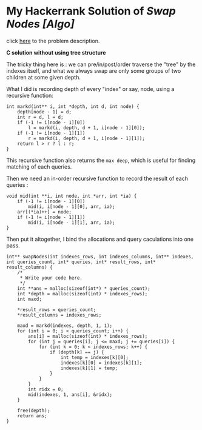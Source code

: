 # My Hackerrank Solution of *Swap Nodes [Algo]*

click [here](https://www.hackerrank.com/challenges/swap-nodes-algo/problem) to the problem description.

**C solution without using tree structure**

The tricky thing here is : we can pre/in/post/order traverse the "tree" by the indexes itself, and what we always swap are only some groups of two children at some given depth.

What I did is recording depth of every "index" or say, node, using a recursive function:

```
int markd(int** i, int *depth, int d, int node) {
    depth[node - 1] = d;
    int r = d, l = d;
    if (-1 != i[node - 1][0])
        l = markd(i, depth, d + 1, i[node - 1][0]);
    if (-1 != i[node - 1][1])
        r = markd(i, depth, d + 1, i[node - 1][1]);
    return l > r ? l : r;
}
```
This recursive function also returns the `max deep`, which is useful for finding matching of each queries.


Then we need an in-order recursive function to record the result of each queries :
```
void mid(int **i, int node, int *arr, int *ia) {
    if (-1 != i[node - 1][0])
        mid(i, i[node - 1][0], arr, ia);
    arr[(*ia)++] = node;
    if (-1 != i[node - 1][1])
        mid(i, i[node - 1][1], arr, ia);
}
```

Then put it altogether, I bind the allocations and query caculations into one pass.

```
int** swapNodes(int indexes_rows, int indexes_columns, int** indexes, int queries_count, int* queries, int* result_rows, int* result_columns) {
    /*
     * Write your code here.
     */
    int **ans = malloc(sizeof(int*) * queries_count);
    int *depth = malloc(sizeof(int) * indexes_rows);
    int maxd;

    *result_rows = queries_count;
    *result_columns = indexes_rows;

    maxd = markd(indexes, depth, 1, 1);
    for (int i = 0; i < queries_count; i++) {
        ans[i] = malloc(sizeof(int) * indexes_rows);
        for (int j = queries[i]; j <= maxd; j += queries[i]) {
            for (int k = 0; k < indexes_rows; k++) {
                if (depth[k] == j) {
                    int temp = indexes[k][0];
                    indexes[k][0] = indexes[k][1];
                    indexes[k][1] = temp;
                }
            }
        }
        int ridx = 0;
        mid(indexes, 1, ans[i], &ridx);
    }

    free(depth);
    return ans;
}
```

